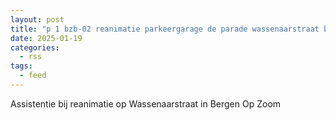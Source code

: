```yaml
---
layout: post
title: "p 1 bzb-02 reanimatie parkeergarage de parade wassenaarstraat bergen op zoom 201531"
date: 2025-01-19
categories: 
  - rss
tags: 
  - feed
---
```


Assistentie bij reanimatie op Wassenaarstraat in Bergen Op Zoom
